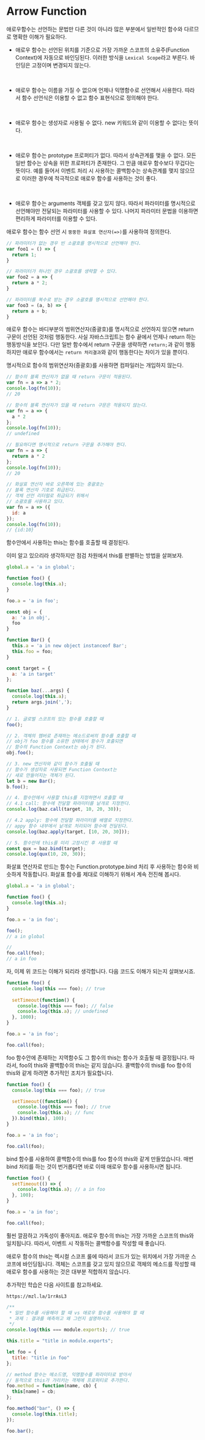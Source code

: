 # Arrow Function

애로우함수는 선언하는 문법만 다른 것이 아니라 많은 부분에서 일반적인 함수와 다르므로 명확한 이해가 필요하다. 

* 애로우 함수는 선언된 위치를 기준으로 가장 가까운 스코프의 소유주(Function Context)에 자동으로 바인딩된다. 이러한 방식을 `Lexical Scope`라고 부른다. 바인딩은 고정이며 변경되지 않는다.
<br/>

* 애로우 함수는 이름을 가질 수 없으며 언제나 익명함수로 선언해서 사용한다. 따라서 함수 선언식은 이용할 수 없고 함수 표현식으로 정의해야 한다.
<br/>

* 애로우 함수는 생성자로 사용될 수 없다. new 키워드와 같이 이용할 수 없다는 뜻이다.
<br/>

* 애로우 함수는 prototype 프로퍼티가 없다. 따라서 상속관계를 맺을 수 없다. 모든 일반 함수는 상속을 위한 프로퍼티가 존재한다. 그 만큼 애로우 함수보다 무겁다는 뜻이다. 예를 들어서 이벤트 처리 시 사용하는 콜백함수는 상속관계를 맺지 않으므로 이러한 경우에 적극적으로 애로우 함수를 사용하는 것이 좋다.
<br/>

* 애로우 함수는 arguments 객체를 갖고 있지 않다. 따라서 파라미터를 명시적으로 선언해야만 전달되는 파라미터를 사용할 수 있다. 나머지 파라미터 문법을 이용하면 편리하게 파라미터를 이용할 수 있다.

애로우 함수는 함수 선언 시 `뚱뚱한 화살표 연산자(=>)`를 사용하여 정의한다.

```JavaScript
// 파라미터가 없는 경우 빈 소괄호를 명시적으로 선언해야 한다.
var foo1 = () => {
  return 1;
} 

// 파라미터가 하나인 경우 소괄호를 생략할 수 있다.
var foo2 = a => {
  return a * 2;
} 

// 파라미터를 복수로 받는 경우 소괄호를 명시적으로 선언해야 한다.
var foo3 = (a, b) => {
  return a + b;
} 
```

애로우 함수는 바디부분의 범위연산자(중괄호)를 명시적으로 선언하지 않으면 return 구문이 선언된 것처럼 행동한다. 사실 자바스크립트는 함수 끝에서 언제나 return 하는 행동방식을 보인다. 다만 일반 함수에서 return 구문을 생략하면 `return;`과 같이 행동하지만 애로우 함수에서는 `return 처리결과`와 같이 행동한다는 차이가 있을 뿐이다.

명시적으로 함수의 범위연산자(중괄호)를 사용하면 컴파일러는 개입하지 않는다.

```JavaScript
// 함수의 블록 연산자가 없을 때 return 구문이 적용된다.
var fn = a => a * 2;
console.log(fn(10)); 
// 20

// 함수의 블록 연산자가 있을 때 return 구문은 적용되지 않는다.
var fn = a => {
  a * 2
};
console.log(fn(10)); 
// undefined

// 필요하다면 명시적으로 return 구문을 추가해야 한다.
var fn = a => {
  return a * 2
};
console.log(fn(10)); 
// 20

// 화살표 연산자 바로 오른쪽에 있는 중괄호는
// 블록 연산자 기호로 취급된다.
// 객체 선언 리터럴로 취급되기 위해서 
// 소괄호를 사용하고 있다.
var fn = a => ({
  id: a
});
console.log(fn(10)); 
// {id:10}
```

함수안에서 사용하는 this는 함수를 호출할 때 결정된다.

이미 알고 있으리라 생각하지만 점검 차원에서 this를 판별하는 방법을 살펴보자.

```JavaScript
global.a = 'a in global';

function foo() {
  console.log(this.a);
}

foo.a = 'a in foo';

const obj = {
  a: 'a in obj',
  foo
}

function Bar() {
  this.a = 'a in new object instanceof Bar';
  this.foo = foo;
}

const target = {
  a: 'a in target'
};

function baz(...args) {
  console.log(this.a);
  return args.join(',');
}

// 1. 글로벌 스코프의 있는 함수를 호출할 때
foo();

// 2. 객체의 멤버로 존재하는 메소드로써의 함수를 호출할 때
// obj가 foo 함수를 소유한 상태에서 함수가 호출되면 
// 함수의 Function Context는 obj가 된다.
obj.foo();

// 3. new 연산자와 같이 함수가 호출될 때
// 함수가 생성자로 사용되면 Function Context는 
// 새로 만들어지는 객체가 된다.
let b = new Bar();
b.foo();

// 4. 함수안에서 사용할 this를 지정하면서 호출할 때
// 4.1 call: 함수에 전달할 파라미터를 낱개로 지정한다.
console.log(baz.call(target, 10, 20, 30));

// 4.2 apply: 함수에 전달할 파라미터를 배열로 지정한다.
// appy 함수 내부에서 낱개로 처리되어 함수에 전달된다.
console.log(baz.apply(target, [10, 20, 30]));

// 5. 함수안에 this를 미리 고정시킨 후 사용할 때
const qux = baz.bind(target);
console.log(qux(10, 20, 30));
```

화살표 연산자로 만드는 함수는 Function.prototype.bind 처리 후 사용하는 함수와 비슷하게 작동합니다. 화살표 함수를 제대로 이해하기 위해서 계속 전진해 봅시다.

```JavaScript
global.a = 'a in global';

function foo() {
  console.log(this.a);
}

foo.a = 'a in foo';

foo(); 
// a in global

//
foo.call(foo); 
// a in foo
```

자, 이제 위 코드는 이해가 되리라 생각합니다. 다음 코드도 이해가 되는지 살펴보시죠.

```JavaScript
function foo() {
  console.log(this === foo); // true
  
  setTimeout(function() {
    console.log(this === foo); // false
    console.log(this.a); // undefined
  }, 1000);
}

foo.a = 'a in foo';

foo.call(foo);
```

foo 함수안에 존재하는 지역함수도 그 함수의 this는 함수가 호출될 때 결정됩니다. 따라서, foo의 this와 콜백함수의 this는 같지 않습니다. 콜백함수의 this를 foo 함수의 this와 같게 하려면 추가적인 조치가 필요합니다.

```JavaScript
function foo() {
  console.log(this === foo); // true

  setTimeout((function() {
    console.log(this === foo); // true
    console.log(this.a); // func
  }).bind(this), 100);
}

foo.a = 'a in foo';

foo.call(foo);
```

bind 함수를 사용하여 콜백함수의 this를 foo 함수의 this와 같게 만들었습니다. 매번 bind 처리를 하는 것이 번거롭다면 바로 이때 애로우 함수를 사용하시면 됩니다.

```JavaScript
function foo() {
  setTimeout(() => {
    console.log(this.a); // a in foo
  }, 100);
}

foo.a = 'a in foo';

foo.call(foo);
```

훨씬 깔끔하고 가독성이 좋아지죠. 애로우 함수의 this는 가장 가까운 스코프의 this와 일치됩니다. 따라서, 이벤트 시 작동하는 콜백함수를 작성할 때 좋습니다.

애로우 함수의 this는 렉시컬 스코프 룰에 따라서 코드가 있는 위치에서 가장 가까운 스코프에 바인딩됩니다. 객체는 스코프를 갖고 있지 않으므로 객체의 메소드를 작성할 때 애로우 함수를 사용하는 것은 대부분 적합하지 않습니다.

추가적인 학습은 다음 사이트를 참고하세요.

`https://mzl.la/1rrAsL3`

```JavaScript
/**
 * 일반 함수를 사용해야 할 때 vs 애로우 함수를 사용해야 할 때
 * 과제 : 결과를 예측하고 왜 그런지 설명하시오.
 */
console.log(this === module.exports); // true

this.title = "title in module.exports";

let foo = {
  title: "title in foo"
};

// method 함수는 메소드명, 익명함수를 파라미터로 받아서
// 동적으로 this가 가리키는 객체에 프로퍼티로 추가한다.
foo.method = function(name, cb) {
  this[name] = cb;
};

foo.method("bar", () => {
  console.log(this.title);
});

foo.bar();
```